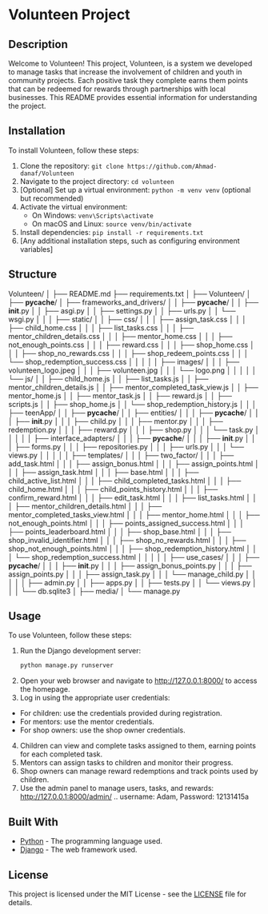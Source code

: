 # Volunteen Project

## Description
Welcome to Volunteen! This project, Volunteen, is a system we developed to manage tasks that increase the involvement of children and youth in community projects. Each positive task they complete earns them points that can be redeemed for rewards through partnerships with local businesses. This README provides essential information for understanding the project.

## Installation
To install Volunteen, follow these steps:

1. Clone the repository: `git clone https://github.com/Ahmad-danaf/Volunteen`
2. Navigate to the project directory: `cd volunteen`
3. [Optional] Set up a virtual environment: `python -m venv venv` (optional but recommended)
4. Activate the virtual environment:
   - On Windows: `venv\Scripts\activate`
   - On macOS and Linux: `source venv/bin/activate`
5. Install dependencies: `pip install -r requirements.txt`
6. [Any additional installation steps, such as configuring environment variables]

## Structure
Volunteen/
│
├── README.md
├── requirements.txt
│
├── Volunteen/
│   ├── __pycache__/
│   ├── frameworks_and_drivers/
│   │   ├── __pycache__/
│   │   ├── __init__.py
│   │   ├── asgi.py
│   │   ├── settings.py
│   │   ├── urls.py
│   │   └── wsgi.py
│   │
│   ├── static/
│   │   ├── css/
│   │   │   ├── assign_task.css
│   │   │   ├── child_home.css
│   │   │   ├── list_tasks.css
│   │   │   ├── mentor_children_details.css
│   │   │   ├── mentor_home.css
│   │   │   ├── not_enough_points.css
│   │   │   ├── reward.css
│   │   │   ├── shop_home.css
│   │   │   ├── shop_no_rewards.css
│   │   │   ├── shop_redeem_points.css
│   │   │   └── shop_redemption_success.css
│   │   │
│   │   ├── images/
│   │   │   ├── volunteen_logo.jpeg
│   │   │   ├── volunteen.jpg
│   │   │   └── logo.png
│   │   │
│   │   └── js/
│   │       ├── child_home.js
│   │       ├── list_tasks.js
│   │       ├── mentor_children_details.js
│   │       ├── mentor_completed_task_view.js
│   │       ├── mentor_home.js
│   │       ├── mentor_task.js
│   │       ├── reward.js
│   │       ├── scripts.js
│   │       ├── shop_home.js
│   │       └── shop_redemption_history.js
│   │
│   ├── teenApp/
│   │   ├── __pycache__/
│   │   ├── entities/
│   │   │   ├── __pycache__/
│   │   │   ├── __init__.py
│   │   │   ├── child.py
│   │   │   ├── mentor.py
│   │   │   ├── redemption.py
│   │   │   ├── reward.py
│   │   │   ├── shop.py
│   │   │   └── task.py
│   │   │
│   │   ├── interface_adapters/
│   │   │   ├── __pycache__/
│   │   │   ├── __init__.py
│   │   │   ├── forms.py
│   │   │   ├── repositories.py
│   │   │   ├── urls.py
│   │   │   └── views.py
│   │   │
│   │   ├── templates/
│   │   │   ├── two_factor/
│   │   │   ├── add_task.html
│   │   │   ├── assign_bonus.html
│   │   │   ├── assign_points.html
│   │   │   ├── assign_task.html
│   │   │   ├── base.html
│   │   │   ├── child_active_list.html
│   │   │   ├── child_completed_tasks.html
│   │   │   ├── child_home.html
│   │   │   ├── child_points_history.html
│   │   │   ├── confirm_reward.html
│   │   │   ├── edit_task.html
│   │   │   ├── list_tasks.html
│   │   │   ├── mentor_children_details.html
│   │   │   ├── mentor_completed_tasks_view.html
│   │   │   ├── mentor_home.html
│   │   │   ├── not_enough_points.html
│   │   │   ├── points_assigned_success.html
│   │   │   ├── points_leaderboard.html
│   │   │   ├── shop_base.html
│   │   │   ├── shop_invalid_identifier.html
│   │   │   ├── shop_no_rewards.html
│   │   │   ├── shop_not_enough_points.html
│   │   │   ├── shop_redemption_history.html
│   │   │   └── shop_redemption_success.html
│   │   │
│   │   ├── use_cases/
│   │   │   ├── __pycache__/
│   │   │   ├── __init__.py
│   │   │   ├── assign_bonus_points.py
│   │   │   ├── assign_points.py
│   │   │   ├── assign_task.py
│   │   │   └── manage_child.py
│   │   │
│   │   ├── admin.py
│   │   ├── apps.py
│   │   ├── tests.py
│   │   └── views.py
│   │
│   └── db.sqlite3
│
├── media/
│
└── manage.py


## Usage
To use Volunteen, follow these steps:

1. Run the Django development server:
   ```bash
   python manage.py runserver
2. Open your web browser and navigate to http://127.0.0.1:8000/ to access the homepage.
3. Log in using the appropriate user credentials:
 - For children: use the credentials provided during registration.
 - For mentors: use the mentor credentials.
 - For shop owners: use the shop owner credentials.
4. Children can view and complete tasks assigned to them, earning points for each completed task.
5. Mentors can assign tasks to children and monitor their progress.
6. Shop owners can manage reward redemptions and track points used by children.
7. Use the admin panel to manage users, tasks, and rewards: http://127.0.0.1:8000/admin/ .. username: Adam, Password: 12131415a


## Built With
- [Python](https://www.python.org/) - The programming language used.
- [Django](https://www.djangoproject.com/) - The web framework used.

## License
This project is licensed under the MIT License - see the [LICENSE](LICENSE) file for details.

